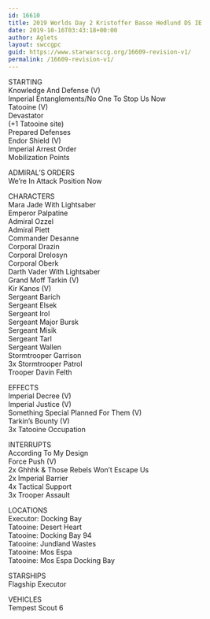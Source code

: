 ```yaml
---
id: 16610
title: 2019 Worlds Day 2 Kristoffer Basse Hedlund DS IE
date: 2019-10-16T03:43:18+00:00
author: Aglets
layout: swccgpc
guid: https://www.starwarsccg.org/16609-revision-v1/
permalink: /16609-revision-v1/
---
```

STARTING  
Knowledge And Defense (V)  
Imperial Entanglements/No One To Stop Us Now  
Tatooine (V)  
Devastator  
(+1 Tatooine site)  
Prepared Defenses  
Endor Shield (V)  
Imperial Arrest Order  
Mobilization Points

ADMIRAL’S ORDERS  
We’re In Attack Position Now

CHARACTERS  
Mara Jade With Lightsaber  
Emperor Palpatine  
Admiral Ozzel  
Admiral Piett  
Commander Desanne  
Corporal Drazin  
Corporal Drelosyn  
Corporal Oberk  
Darth Vader With Lightsaber  
Grand Moff Tarkin (V)  
Kir Kanos (V)  
Sergeant Barich  
Sergeant Elsek  
Sergeant Irol  
Sergeant Major Bursk  
Sergeant Misik  
Sergeant Tarl  
Sergeant Wallen  
Stormtrooper Garrison  
3x Stormtrooper Patrol  
Trooper Davin Felth

EFFECTS  
Imperial Decree (V)  
Imperial Justice (V)  
Something Special Planned For Them (V)  
Tarkin’s Bounty (V)  
3x Tatooine Occupation

INTERRUPTS  
According To My Design  
Force Push (V)  
2x Ghhhk & Those Rebels Won’t Escape Us  
2x Imperial Barrier  
4x Tactical Support  
3x Trooper Assault

LOCATIONS  
Executor: Docking Bay  
Tatooine: Desert Heart  
Tatooine: Docking Bay 94  
Tatooine: Jundland Wastes  
Tatooine: Mos Espa  
Tatooine: Mos Espa Docking Bay

STARSHIPS  
Flagship Executor  
  
VEHICLES  
Tempest Scout 6